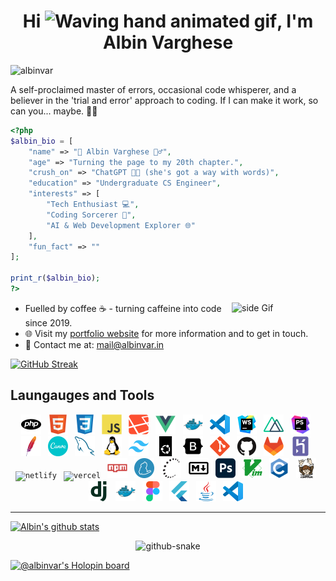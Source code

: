 <h1 align="center">Hi <img src="https://raw.githubusercontent.com/nixin72/nixin72/master/wave.gif" 
         alt="Waving hand animated gif"
         height="45"
         width="45" />, I'm Albin Varghese</h1>

<img src="https://komarev.com/ghpvc/?username=albinvar&label=Profile%20views&color=0e75b6&style=flat" alt="albinvar" /> 

A self-proclaimed master of errors, occasional code whisperer, and a believer in the 'trial and error' approach to coding. If I can make it work, so can you... maybe. 🤷‍♂️

```php
<?php
$albin_bio = [
    "name" => "🚀 Albin Varghese 🧙‍♂️",
    "age" => "Turning the page to my 20th chapter.",
    "crush_on" => "ChatGPT 🤖🤍 (she's got a way with words)",
    "education" => "Undergraduate CS Engineer",
    "interests" => [
        "Tech Enthusiast 💻",
        "Coding Sorcerer 🔮",
        "AI & Web Development Explorer 🌐"
    ],
    "fun_fact" => ""
];

print_r($albin_bio);
?>
```

<a href="https://ko-fi.com/sciencepal"> <img src="https://bharvisampat.netlify.app/img/about-me.jpg" alt="side Gif" align="right" width="150" height="auto"/> </a>
- Fuelled by coffee ☕️ - turning caffeine into code since 2019.
- 🌐 Visit my [portfolio website](https://albinvar.in/) for more information and to get in touch.
- 📧 Contact me at: <a href="mailto:mail@albinvar.in">mail@albinvar.in

[![GitHub Streak](https://streak-stats.demolab.com?user=albinvar&theme=dark&hide_border=true)](https://git.io/streak-stats)


## Laungauges and Tools

<p align="center">
<code><img src="https://raw.githubusercontent.com/devicons/devicon/master/icons/php/php-plain.svg" alt="php" width="32" height="32"/> </code>
<code><img src="https://raw.githubusercontent.com/devicons/devicon/master/icons/html5/html5-original.svg" alt="html5" width="32" height="32"/> </code>
<code><img src="https://raw.githubusercontent.com/devicons/devicon/master/icons/css3/css3-original.svg" alt="css3" width="32" height="32"/> </code>
<code><img src="https://raw.githubusercontent.com/devicons/devicon/master/icons/javascript/javascript-original.svg" alt="javascript" width="32" height="32"/> </code>
<code><img src="https://raw.githubusercontent.com/devicons/devicon/master/icons/laravel/laravel-plain.svg" alt="laravel" width="32" height="32"/> </code>
<code><img src="https://raw.githubusercontent.com/devicons/devicon/master/icons/vuejs/vuejs-original.svg" alt="vuejs" width="32" height="32"/> </code>
<code><img src="https://raw.githubusercontent.com/devicons/devicon/master/icons/docker/docker-original.svg" alt="docker" width="32" height="32"/> </code>
<code><img src="https://raw.githubusercontent.com/devicons/devicon/master/icons/vscode/vscode-original.svg" alt="vscode" width="32" height="32"/> </code>
<code><img src="https://raw.githubusercontent.com/devicons/devicon/master/icons/webstorm/webstorm-original.svg" alt="webstorm" width="32" height="32"/> </code>
<code><img src="https://raw.githubusercontent.com/devicons/devicon/master/icons/nuxtjs/nuxtjs-original.svg" alt="nuxtjs" width="32" height="32"/> </code>
<code><img src="https://raw.githubusercontent.com/devicons/devicon/master/icons/phpstorm/phpstorm-original.svg" alt="phpstorm" width="32" height="32"/> </code>
<code><img src="https://raw.githubusercontent.com/devicons/devicon/master/icons/apache/apache-original.svg" alt="apache" width="32" height="32"/> </code>
<code><img src="https://raw.githubusercontent.com/devicons/devicon/master/icons/canva/canva-original.svg" alt="docker" width="32" height="32"/> </code>
<code><img src="https://raw.githubusercontent.com/devicons/devicon/master/icons/mysql/mysql-original.svg" alt="mysql" width="32" height="32"/> </code>
<code><img src="https://raw.githubusercontent.com/devicons/devicon/master/icons/linux/linux-original.svg" alt="linux" width="32" height="32"/> </code>
<code><img src="https://raw.githubusercontent.com/devicons/devicon/master/icons/tailwindcss/tailwindcss-plain.svg" alt="tailwindcss" width="32" height="32"/> </code>
<code><img src="https://raw.githubusercontent.com/devicons/devicon/master/icons/ubuntu/ubuntu-plain.svg" alt="ubuntu" width="32" height="32"/> </code>
<code><img src="https://raw.githubusercontent.com/devicons/devicon/master/icons/bootstrap/bootstrap-plain.svg" alt="bootstrap" width="32" height="32"/> </code>
<code><img src="https://raw.githubusercontent.com/devicons/devicon/master/icons/git/git-original.svg" alt="git" width="32" height="32"/> </code>
<code><img src="https://raw.githubusercontent.com/devicons/devicon/master/icons/github/github-original.svg" alt="github" width="32" height="32"/> </code>
<code><img src="https://raw.githubusercontent.com/devicons/devicon/master/icons/gitlab/gitlab-original.svg" alt="gitlab" width="32" height="32"/> </code>
<code><img src="https://raw.githubusercontent.com/devicons/devicon/master/icons/heroku/heroku-plain.svg" alt="vuejs" width="32" height="32"/> </code>
<code><img src="https://www.vectorlogo.zone/logos/netlify/netlify-icon.svg" alt="netlify" width="32" height="32"/> </code>
<code><img src="https://www.svgrepo.com/show/327408/logo-vercel.svg" alt="vercel" width="32" height="32"/> </code>
<code><img src="https://raw.githubusercontent.com/devicons/devicon/master/icons/npm/npm-original-wordmark.svg" alt="npm" width="32" height="32"/> </code>
<code><img src="https://raw.githubusercontent.com/devicons/devicon/master/icons/yarn/yarn-original.svg" alt="yarn" width="32" height="32"/> </code>
<code><img src="https://raw.githubusercontent.com/devicons/devicon/master/icons/ssh/ssh-original.svg" alt="ssh" width="32" height="32"/> </code>
<code><img src="https://raw.githubusercontent.com/devicons/devicon/master/icons/markdown/markdown-original.svg" alt="markdown" width="32" height="32"/> </code>
<code><img src="https://raw.githubusercontent.com/devicons/devicon/master/icons/photoshop/photoshop-plain.svg" alt="photoshop" width="32" height="32"/> </code>
<code><img src="https://raw.githubusercontent.com/devicons/devicon/master/icons/vim/vim-plain.svg" alt="vim" width="32" height="32"/> </code>
<code><img src="https://raw.githubusercontent.com/devicons/devicon/master/icons/c/c-original.svg" alt="c" width="32" height="32"/> </code>
<code><img src="https://raw.githubusercontent.com/devicons/devicon/master/icons/composer/composer-original.svg" alt="composer" width="32" height="32"/> </code>
<code><img src="https://raw.githubusercontent.com/devicons/devicon/master/icons/django/django-plain.svg" alt="django" width="32" height="32"/> </code>
<code><img src="https://raw.githubusercontent.com/devicons/devicon/master/icons/docker/docker-original.svg" alt="docker" width="32" height="32"/> </code>
<code><img src="https://raw.githubusercontent.com/devicons/devicon/master/icons/figma/figma-original.svg" alt="figma" width="32" height="32"/> </code>
<code><img src="https://raw.githubusercontent.com/devicons/devicon/master/icons/flutter/flutter-original.svg" alt="flutter" width="32" height="32"/> </code>
<code><img src="https://raw.githubusercontent.com/devicons/devicon/master/icons/java/java-original.svg" alt="java" width="32" height="32"/> </code>
<code><img src="https://raw.githubusercontent.com/devicons/devicon/master/icons/vscode/vscode-original.svg" alt="vscode" width="32" height="32"/> </code>
</p>

<hr>

[![Albin's github stats](https://github-readme-stats.vercel.app/api?username=albinvar&count_private=true&show_icons=true&theme=highcontrast)](https://github.com/albinvar/github-readme-stats)


<p align="center">
  <picture>
  <source media="(prefers-color-scheme: dark)" srcset="github-snake-dark.svg" />
  <source media="(prefers-color-scheme: light)" srcset="github-snake.svg" />
  <img alt="github-snake" src="github-snake.svg" />
</picture>
</p>

[![@albinvar's Holopin board](https://holopin.me/albinvar)](https://holopin.io/@albinvar)
